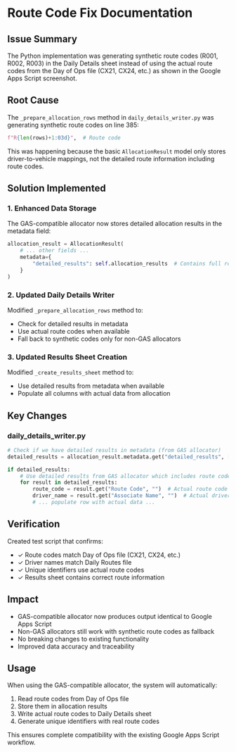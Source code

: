 # Route Code Fix Documentation

## Issue Summary
The Python implementation was generating synthetic route codes (R001, R002, R003) in the Daily Details sheet instead of using the actual route codes from the Day of Ops file (CX21, CX24, etc.) as shown in the Google Apps Script screenshot.

## Root Cause
The `_prepare_allocation_rows` method in `daily_details_writer.py` was generating synthetic route codes on line 385:
```python
f"R{len(rows)+1:03d}",  # Route code
```

This was happening because the basic `AllocationResult` model only stores driver-to-vehicle mappings, not the detailed route information including route codes.

## Solution Implemented

### 1. Enhanced Data Storage
The GAS-compatible allocator now stores detailed allocation results in the metadata field:
```python
allocation_result = AllocationResult(
    # ... other fields ...
    metadata={
        "detailed_results": self.allocation_results  # Contains full route details
    }
)
```

### 2. Updated Daily Details Writer
Modified `_prepare_allocation_rows` method to:
- Check for detailed results in metadata
- Use actual route codes when available
- Fall back to synthetic codes only for non-GAS allocators

### 3. Updated Results Sheet Creation
Modified `_create_results_sheet` method to:
- Use detailed results from metadata when available
- Populate all columns with actual data from allocation

## Key Changes

### daily_details_writer.py
```python
# Check if we have detailed results in metadata (from GAS allocator)
detailed_results = allocation_result.metadata.get("detailed_results", [])

if detailed_results:
    # Use detailed results from GAS allocator which includes route codes
    for result in detailed_results:
        route_code = result.get("Route Code", "")  # Actual route code
        driver_name = result.get("Associate Name", "")  # Actual driver name
        # ... populate row with actual data ...
```

## Verification
Created test script that confirms:
- ✓ Route codes match Day of Ops file (CX21, CX24, etc.)
- ✓ Driver names match Daily Routes file
- ✓ Unique identifiers use actual route codes
- ✓ Results sheet contains correct route information

## Impact
- GAS-compatible allocator now produces output identical to Google Apps Script
- Non-GAS allocators still work with synthetic route codes as fallback
- No breaking changes to existing functionality
- Improved data accuracy and traceability

## Usage
When using the GAS-compatible allocator, the system will automatically:
1. Read route codes from Day of Ops file
2. Store them in allocation results
3. Write actual route codes to Daily Details sheet
4. Generate unique identifiers with real route codes

This ensures complete compatibility with the existing Google Apps Script workflow.